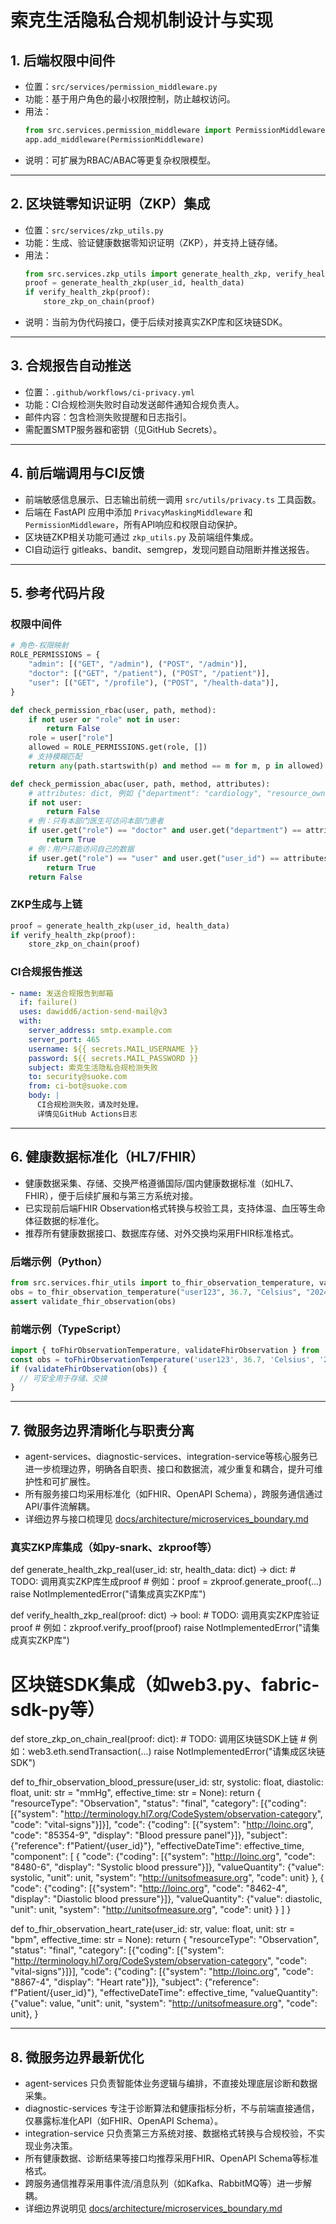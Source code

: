 # 索克生活隐私合规机制设计与实现

## 1. 后端权限中间件

- 位置：`src/services/permission_middleware.py`
- 功能：基于用户角色的最小权限控制，防止越权访问。
- 用法：
  ```python
  from src.services.permission_middleware import PermissionMiddleware
  app.add_middleware(PermissionMiddleware)
  ```
- 说明：可扩展为RBAC/ABAC等更复杂权限模型。

---

## 2. 区块链零知识证明（ZKP）集成

- 位置：`src/services/zkp_utils.py`
- 功能：生成、验证健康数据零知识证明（ZKP），并支持上链存储。
- 用法：
  ```python
  from src.services.zkp_utils import generate_health_zkp, verify_health_zkp, store_zkp_on_chain
  proof = generate_health_zkp(user_id, health_data)
  if verify_health_zkp(proof):
      store_zkp_on_chain(proof)
  ```
- 说明：当前为伪代码接口，便于后续对接真实ZKP库和区块链SDK。

---

## 3. 合规报告自动推送

- 位置：`.github/workflows/ci-privacy.yml`
- 功能：CI合规检测失败时自动发送邮件通知合规负责人。
- 邮件内容：包含检测失败提醒和日志指引。
- 需配置SMTP服务器和密钥（见GitHub Secrets）。

---

## 4. 前后端调用与CI反馈

- 前端敏感信息展示、日志输出前统一调用 `src/utils/privacy.ts` 工具函数。
- 后端在 FastAPI 应用中添加 `PrivacyMaskingMiddleware` 和 `PermissionMiddleware`，所有API响应和权限自动保护。
- 区块链ZKP相关功能可通过 `zkp_utils.py` 及前端组件集成。
- CI自动运行 gitleaks、bandit、semgrep，发现问题自动阻断并推送报告。

---

## 5. 参考代码片段

### 权限中间件
```python
# 角色-权限映射
ROLE_PERMISSIONS = {
    "admin": [("GET", "/admin"), ("POST", "/admin")],
    "doctor": [("GET", "/patient"), ("POST", "/patient")],
    "user": [("GET", "/profile"), ("POST", "/health-data")],
}

def check_permission_rbac(user, path, method):
    if not user or "role" not in user:
        return False
    role = user["role"]
    allowed = ROLE_PERMISSIONS.get(role, [])
    # 支持模糊匹配
    return any(path.startswith(p) and method == m for m, p in allowed)

def check_permission_abac(user, path, method, attributes):
    # attributes: dict, 例如 {"department": "cardiology", "resource_owner": "user123"}
    if not user:
        return False
    # 例：只有本部门医生可访问本部门患者
    if user.get("role") == "doctor" and user.get("department") == attributes.get("department"):
        return True
    # 例：用户只能访问自己的数据
    if user.get("role") == "user" and user.get("user_id") == attributes.get("resource_owner"):
        return True
    return False
```

### ZKP生成与上链
```python
proof = generate_health_zkp(user_id, health_data)
if verify_health_zkp(proof):
    store_zkp_on_chain(proof)
```

### CI合规报告推送
```yaml
- name: 发送合规报告到邮箱
  if: failure()
  uses: dawidd6/action-send-mail@v3
  with:
    server_address: smtp.example.com
    server_port: 465
    username: ${{ secrets.MAIL_USERNAME }}
    password: ${{ secrets.MAIL_PASSWORD }}
    subject: 索克生活隐私合规检测失败
    to: security@suoke.com
    from: ci-bot@suoke.com
    body: |
      CI合规检测失败，请及时处理。
      详情见GitHub Actions日志
```

---

## 6. 健康数据标准化（HL7/FHIR）

- 健康数据采集、存储、交换严格遵循国际/国内健康数据标准（如HL7、FHIR），便于后续扩展和与第三方系统对接。
- 已实现前后端FHIR Observation格式转换与校验工具，支持体温、血压等生命体征数据的标准化。
- 推荐所有健康数据接口、数据库存储、对外交换均采用FHIR标准格式。

### 后端示例（Python）
```python
from src.services.fhir_utils import to_fhir_observation_temperature, validate_fhir_observation
obs = to_fhir_observation_temperature("user123", 36.7, "Celsius", "2024-05-30T10:00:00+08:00")
assert validate_fhir_observation(obs)
```

### 前端示例（TypeScript）
```typescript
import { toFhirObservationTemperature, validateFhirObservation } from '../utils/fhir';
const obs = toFhirObservationTemperature('user123', 36.7, 'Celsius', '2024-05-30T10:00:00+08:00');
if (validateFhirObservation(obs)) {
  // 可安全用于存储、交换
}
```

---

## 7. 微服务边界清晰化与职责分离

- agent-services、diagnostic-services、integration-service等核心服务已进一步梳理边界，明确各自职责、接口和数据流，减少重复和耦合，提升可维护性和可扩展性。
- 所有服务接口均采用标准化（如FHIR、OpenAPI Schema），跨服务通信通过API/事件流解耦。
- 详细边界与接口梳理见 [docs/architecture/microservices_boundary.md](docs/architecture/microservices_boundary.md) 

### 真实ZKP库集成（如py-snark、zkproof等）
def generate_health_zkp_real(user_id: str, health_data: dict) -> dict:
    # TODO: 调用真实ZKP库生成proof
    # 例如：proof = zkproof.generate_proof(...)
    raise NotImplementedError("请集成真实ZKP库")

def verify_health_zkp_real(proof: dict) -> bool:
    # TODO: 调用真实ZKP库验证proof
    # 例如：zkproof.verify_proof(proof)
    raise NotImplementedError("请集成真实ZKP库")

# 区块链SDK集成（如web3.py、fabric-sdk-py等）
def store_zkp_on_chain_real(proof: dict):
    # TODO: 调用区块链SDK上链
    # 例如：web3.eth.sendTransaction(...)
    raise NotImplementedError("请集成区块链SDK") 

def to_fhir_observation_blood_pressure(user_id: str, systolic: float, diastolic: float, unit: str = "mmHg", effective_time: str = None):
    return {
        "resourceType": "Observation",
        "status": "final",
        "category": [{"coding": [{"system": "http://terminology.hl7.org/CodeSystem/observation-category", "code": "vital-signs"}]}],
        "code": {"coding": [{"system": "http://loinc.org", "code": "85354-9", "display": "Blood pressure panel"}]},
        "subject": {"reference": f"Patient/{user_id}"},
        "effectiveDateTime": effective_time,
        "component": [
            {
                "code": {"coding": [{"system": "http://loinc.org", "code": "8480-6", "display": "Systolic blood pressure"}]},
                "valueQuantity": {"value": systolic, "unit": unit, "system": "http://unitsofmeasure.org", "code": unit}
            },
            {
                "code": {"coding": [{"system": "http://loinc.org", "code": "8462-4", "display": "Diastolic blood pressure"}]},
                "valueQuantity": {"value": diastolic, "unit": unit, "system": "http://unitsofmeasure.org", "code": unit}
            }
        ]
    }

def to_fhir_observation_heart_rate(user_id: str, value: float, unit: str = "bpm", effective_time: str = None):
    return {
        "resourceType": "Observation",
        "status": "final",
        "category": [{"coding": [{"system": "http://terminology.hl7.org/CodeSystem/observation-category", "code": "vital-signs"}]}],
        "code": {"coding": [{"system": "http://loinc.org", "code": "8867-4", "display": "Heart rate"}]},
        "subject": {"reference": f"Patient/{user_id}"},
        "effectiveDateTime": effective_time,
        "valueQuantity": {"value": value, "unit": unit, "system": "http://unitsofmeasure.org", "code": unit},
    } 

---

## 8. 微服务边界最新优化

- agent-services 只负责智能体业务逻辑与编排，不直接处理底层诊断和数据采集。
- diagnostic-services 专注于诊断算法和健康指标分析，不与前端直接通信，仅暴露标准化API（如FHIR、OpenAPI Schema）。
- integration-service 只负责第三方系统对接、数据格式转换与合规校验，不实现业务决策。
- 所有健康数据、诊断结果等接口均推荐采用FHIR、OpenAPI Schema等标准格式。
- 跨服务通信推荐采用事件流/消息队列（如Kafka、RabbitMQ等）进一步解耦。
- 详细边界说明见 [docs/architecture/microservices_boundary.md](docs/architecture/microservices_boundary.md) 